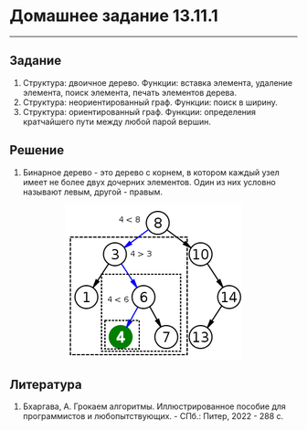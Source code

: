 # Домашнее задание 13.11.1
___

## Задание
1. Структура: двоичное дерево.
Функции: вставка элемента, удаление элемента, поиск элемента, 
печать элементов дерева.
2. Структура: неориентированный граф.
Функции: поиск в ширину.
3. Структура: ориентированный граф.
Функции: определения кратчайшего пути между любой парой вершин.

## Решение
1. Бинарное дерево - это дерево с корнем, в котором каждый узел имеет не более 
двух дочерних элементов. Один из них условно называют левым, другой - правым.

[//]: # (![Рис.1. Схема бинарного дерева]&#40;img.png&#41;)
<p align="center">
  <img src="https://github.com/MoJIoToK/learning_go/blob/master/module13/img.png">
</p>

## Литература
1. Бхаргава, А. Грокаем алгоритмы. Иллюстрированное пособие для 
программистов и любопытствующих. - СПб.: Питер, 2022 - 288 с.
